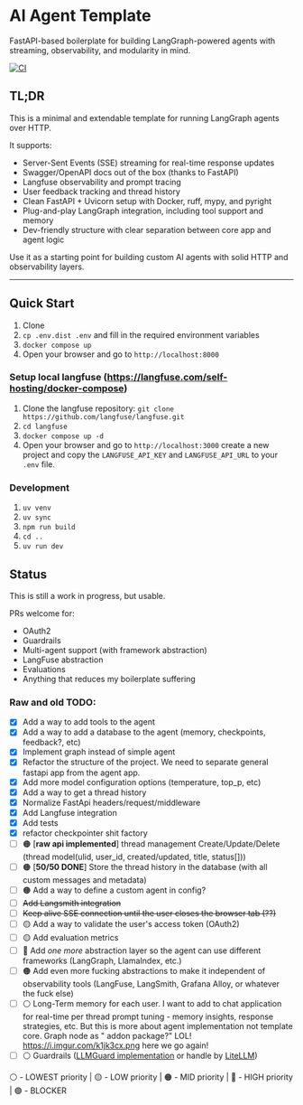 # AI Agent Template

FastAPI-based boilerplate for building LangGraph-powered agents with streaming, observability, and modularity in mind.

[![CI](https://github.com/assada/agent_template/actions/workflows/ci.yml/badge.svg)](https://github.com/assada/raw_langgraph/actions/workflows/ci.yml)

## TL;DR

This is a minimal and extendable template for running LangGraph agents over HTTP.

It supports:

* Server-Sent Events (SSE) streaming for real-time response updates
* Swagger/OpenAPI docs out of the box (thanks to FastAPI)
* Langfuse observability and prompt tracing
* User feedback tracking and thread history
* Clean FastAPI + Uvicorn setup with Docker, ruff, mypy, and pyright
* Plug-and-play LangGraph integration, including tool support and memory
* Dev-friendly structure with clear separation between core app and agent logic

Use it as a starting point for building custom AI agents with solid HTTP and observability layers.

---

## Quick Start

1. Clone
2. `cp .env.dist .env` and fill in the required environment variables
3. `docker compose up`
4. Open your browser and go to `http://localhost:8000`

### Setup local langfuse (https://langfuse.com/self-hosting/docker-compose)

1. Clone the langfuse repository: `git clone https://github.com/langfuse/langfuse.git`
2. `cd langfuse`
3. `docker compose up -d`
4. Open your browser and go to `http://localhost:3000` create a new project and copy the `LANGFUSE_API_KEY` and
   `LANGFUSE_API_URL` to your `.env` file.

### Development

1. `uv venv`
2. `uv sync`
4. `npm run build`
5. `cd ..`
6. `uv run dev`

## Status

This is still a work in progress, but usable.

PRs welcome for:

* OAuth2
* Guardrails
* Multi-agent support (with framework abstraction)
* LangFuse abstraction
* Evaluations
* Anything that reduces my boilerplate suffering

### Raw and old TODO:

- [x] Add a way to add tools to the agent
- [x] Add a way to add a database to the agent (memory, checkpoints, feedback?, etc)
- [x] Implement graph instead of simple agent
- [x] Refactor the structure of the project. We need to separate general fastapi app from the agent app.
- [x] Add more model configuration options (temperature, top_p, etc)
- [x] Add a way to get a thread history
- [x] Normalize FastApi headers/request/middleware
- [x] Add Langfuse integration
- [x] Add tests
- [x] refactor checkpointer shit factory
- [ ] 🟠 [**raw api implemented**] thread management Create/Update/Delete (thread model(ulid, user_id, created/updated,
  title, status[]))
- [ ] 🟠 [**50/50 DONE**] Store the thread history in the database (with all custom messages and metadata)
- [ ] 🟠 Add a way to define a custom agent in config?
- [ ] ~~Add Langsmith integration~~
- [ ] ~~Keep alive SSE connection until the user closes the browser tab (??)~~
- [ ] 🟡 Add a way to validate the user's access token (OAuth2)
- [ ] 🟡 Add evaluation metrics
- [ ] 🔴 Add *one more* abstraction layer so the agent can use different frameworks (LangGraph, LlamaIndex, etc.)
- [ ] 🟠 Add even more fucking abstractions to make it independent of observability tools (LangFuse, LangSmith, Grafana
  Alloy, or whatever the fuck else)
- [ ] ⚪ Long-Term memory for each user. I want to add to chat application for real-time per thread prompt tuning - memory
  insights, response strategies, etc. But this is more about agent implementation not template core. Graph node as "
  addon package?" LOL! https://i.imgur.com/k1jk3cx.png here we go again!
- [ ] ⚪ Guardrails ([LLMGuard implementation](https://github.com/assada/agent_template/tree/feat/guardrails) or handle
  by [LiteLLM](https://docs.litellm.ai/docs/proxy/guardrails/quick_start))

⚪ - LOWEST priority | 🟡 - LOW priority | 🟠 - MID priority | 🔴 - HIGH priority | 🟣 - BLOCKER